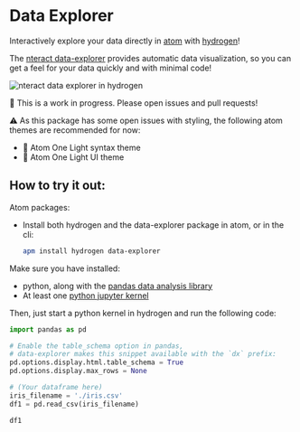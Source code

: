 # Data Explorer

Interactively explore your data directly in [atom](https://atom.io/) with [hydrogen](https://github.com/nteract/hydrogen/)!

The [nteract data-explorer](https://blog.nteract.io/designing-the-nteract-data-explorer-f4476d53f897) provides automatic data visualization, so you can get a feel for your data quickly and with minimal code!

![nteract data explorer in hydrogen](https://media.giphy.com/media/2sdkkttRWYG4Gf9BB9/giphy.gif)

:construction: This is a work in progress. Please open issues and pull requests!

:warning:
As this package has some open issues with styling, the following atom themes are recommended for now:

- :art: Atom One Light syntax theme
- :art: Atom One Light UI theme

## How to try it out:

Atom packages:

- Install both hydrogen and the data-explorer package in atom, or in the cli:
    ```bash
    apm install hydrogen data-explorer
    ```

Make sure you have installed:

- python, along with the [pandas data analysis library](http://pandas.pydata.org/pandas-docs/stable/install.html)
- At least one [python jupyter kernel](https://nteract.io/kernels)

Then, just start a python kernel in hydrogen and run the following code:

```python
import pandas as pd

# Enable the table_schema option in pandas, 
# data-explorer makes this snippet available with the `dx` prefix:
pd.options.display.html.table_schema = True
pd.options.display.max_rows = None

# (Your dataframe here)
iris_filename = './iris.csv'
df1 = pd.read_csv(iris_filename)

df1
```

